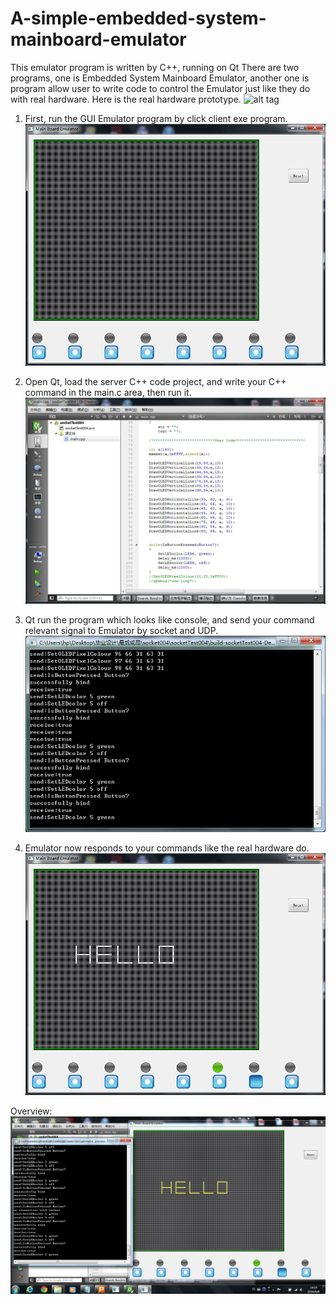 # A-simple-embedded-system-mainboard-emulator
This emulator program is written by C++, running on Qt
There are two programs, one is Embedded System Mainboard Emulator, another one is program allow user to write code to control the Emulator just like they do with real hardware.
Here is the real hardware prototype.
![alt tag](https://github.com/yihaoye/A-simple-embedded-system-mainboard-emulator/blob/master/screen%20shot/0.png)

1. First, run the GUI Emulator program by click client exe program.
![alt tag](https://github.com/yihaoye/A-simple-embedded-system-mainboard-emulator/blob/master/screen%20shot/1.png)

2. Open Qt, load the server C++ code project, and write your C++ command in the main.c area, then run it.
![alt tag](https://github.com/yihaoye/A-simple-embedded-system-mainboard-emulator/blob/master/screen%20shot/2.png)

3. Qt run the program which looks like console, and send your command relevant signal to Emulator by socket and UDP.
![alt tag](https://github.com/yihaoye/A-simple-embedded-system-mainboard-emulator/blob/master/screen%20shot/3.png)

4. Emulator now responds to your commands like the real hardware do.
![alt tag](https://github.com/yihaoye/A-simple-embedded-system-mainboard-emulator/blob/master/screen%20shot/4.png)

Overview:
![alt tag](https://github.com/yihaoye/A-simple-embedded-system-mainboard-emulator/blob/master/screen%20shot/5.png)